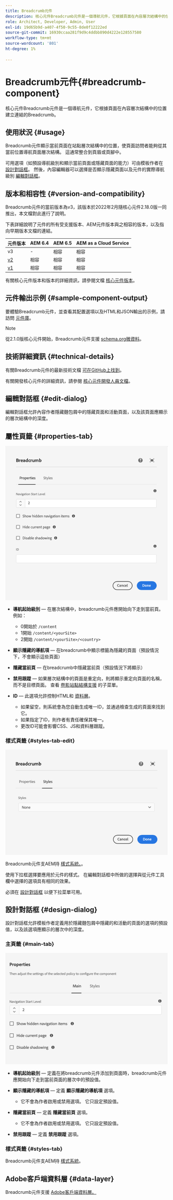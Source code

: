 ```yaml
---
title: Breadcrumb元件
description: 核心元件Breadcrumb元件是一個導航元件，它根據頁面在內容層次結構中的位置建立連結的Breadcrumb。
role: Architect, Developer, Admin, User
exl-id: 19d65b9d-a407-4f50-9c55-8de0f12222ed
source-git-commit: 16930ccaa281f9d9c4ddbb890d4222e128557580
workflow-type: tm+mt
source-wordcount: '801'
ht-degree: 1%

---
```


# Breadcrumb元件{#breadcrumb-component}

核心元件Breadcrumb元件是一個導航元件，它根據頁面在內容層次結構中的位置建立連結的Breadcrumb。

## 使用狀況 {#usage}

Breadcrumb元件顯示當前頁面在站點層次結構中的位置，使頁面訪問者能夠從其當前位置導航頁面層次結構。 這通常整合到頁眉或頁腳中。

可用選項（如預設導航級別和顯示當前頁面或隱藏頁面的能力）可由模板作者在 [設計對話框](#design-dialog)。 然後，內容編輯器可以選擇是否顯示隱藏頁面以及元件的實際導航級別 [編輯對話框](#edit-dialog)。

## 版本和相容性 {#version-and-compatibility}

Breadcrumb元件的當前版本為v3，該版本於2022年2月隨核心元件2.18.0版一同推出，本文檔對此進行了說明。

下表詳細說明了元件的所有受支援版本、AEM元件版本與之相容的版本，以及指向早期版本文檔的連結。

| 元件版本 | AEM 6.4 | AEM 6.5 | AEM as a Cloud Service  |
|--- | --- |--- |---|
| v3 | - | 相容 | 相容 |
| [v2](v2/breadcrumb.md) | 相容 | 相容 | 相容 |
| [v1](v1/breadcrumb-v1.md) | 相容 | 相容 | 相容 |

有關核心元件版本和版本的詳細資訊，請參閱文檔 [核心元件版本](/help/versions.md)。

## 元件輸出示例 {#sample-component-output}

要體驗Breadcrumb元件，並查看其配置選項以及HTML和JSON輸出的示例，請訪問 [元件庫](https://adobe.com/go/aem_cmp_library_breadcrumb)。

>[!NOTE]
>
>從2.1.0版核心元件開始，Breadcrumb元件支援 [schema.org微資料](https://schema.org/BreadcrumbList)。

## 技術詳細資訊 {#technical-details}

有關Breadcrumb元件的最新技術文檔 [可在GitHub上找到](https://adobe.com/go/aem_cmp_tech_breadcrumb_v2)。

有關開發核心元件的詳細資訊，請參閱 [核心元件開發人員文檔](/help/developing/overview.md)。

## 編輯對話框 {#edit-dialog}

編輯對話框允許內容作者隱藏麵包屑中的隱藏頁面和活動頁面，以及該頁面應顯示的層次結構中的深度。

## 屬性頁籤 {#properties-tab}

![Breadcrumb元件編輯對話框](/help/assets/breadcrumb-edit.png)

* **導航起始級別**  — 在層次結構中，breadcrumb元件應開始向下走到當前頁。 例如：

   * 0開始於 `/content`
   * 1開始 `/content/<yourSite>`
   * 2開始 `/content/<yourSite>/<country>`

* **顯示隱藏的導航項**  — 在breadcrumb中顯示標籤為隱藏的頁面（預設情況下，不會顯示這些頁面）
* **隱藏當前頁**  — 在breadcrumb中隱藏當前頁（預設情況下將顯示）
* **禁用跟蹤**  — 如果層次結構中的頁面是重定向，則將顯示重定向頁面的名稱，而不是目標頁面。 查看 [卷影站點結構支援](navigation.md#shadow-structure) 的子菜單。
* **ID**  — 此選項允許控制HTML和 [資料層](/help/developing/data-layer/overview.md)。
   * 如果留空，則系統會為您自動生成唯一ID，並通過檢查生成的頁面來找到它。
   * 如果指定了ID，則作者有責任確保其唯一。
   * 更改ID可能會影響CSS、JS和資料層跟蹤。

### 樣式頁籤 {#styles-tab-edit}

![Breadcrumb清單元件的編輯對話框的「樣式」頁籤](/help/assets/breadcrumb-edit-styles.png)

Breadcrumb元件支AEM持 [樣式系統。](/help/get-started/authoring.md#component-styling)。

使用下拉框選擇要應用於元件的樣式。 在編輯對話框中所做的選擇與從元件工具欄中選擇的選項具有相同的效果。

必須在 [設計對話框](#design-dialog) 以便下拉菜單可用。

## 設計對話框 {#design-dialog}

設計對話框允許模板作者定義用於隱藏麵包屑中隱藏的和活動的頁面的選項的預設值，以及該選項應顯示的層次中的深度。

### 主頁籤 {#main-tab}

![](/help/assets/breadcrumb-design.png)

* **導航起始級別**  — 定義在將breadcrumb元件添加到頁面時，breadcrumb元件應開始向下走到當前頁面的層次中的預設值。
* **顯示隱藏的導航項**  — 定義 **顯示隱藏的導航項** 選項。

   * 它不會為作者啟用或禁用選項。 它只設定預設值。

* **隱藏當前頁** — 定義 **隱藏當前頁** 選項。

   * 它不會為作者啟用或禁用選項。 它只設定預設值。

* **禁用跟蹤**  — 定義 **禁用跟蹤** 選項。

### 樣式頁籤 {#styles-tab}

Breadcrumb元件支AEM持 [樣式系統](/help/get-started/authoring.md#component-styling)。

## Adobe客戶端資料層 {#data-layer}

Breadcrumb元件支援 [Adobe客戶端資料層。](/help/developing/data-layer/overview.md)
